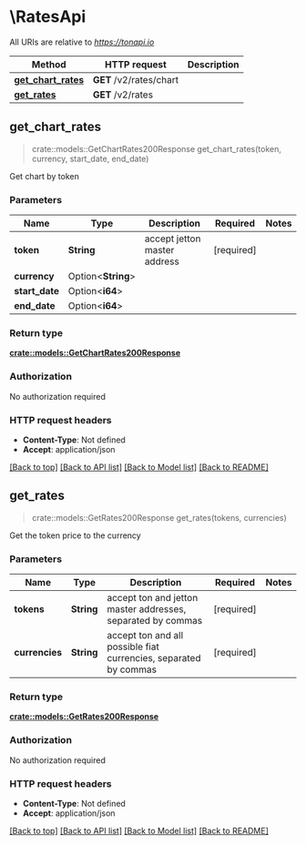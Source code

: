 # \RatesApi

All URIs are relative to *https://tonapi.io*

Method | HTTP request | Description
------------- | ------------- | -------------
[**get_chart_rates**](RatesApi.md#get_chart_rates) | **GET** /v2/rates/chart | 
[**get_rates**](RatesApi.md#get_rates) | **GET** /v2/rates | 



## get_chart_rates

> crate::models::GetChartRates200Response get_chart_rates(token, currency, start_date, end_date)


Get chart by token

### Parameters


Name | Type | Description  | Required | Notes
------------- | ------------- | ------------- | ------------- | -------------
**token** | **String** | accept jetton master address | [required] |
**currency** | Option<**String**> |  |  |
**start_date** | Option<**i64**> |  |  |
**end_date** | Option<**i64**> |  |  |

### Return type

[**crate::models::GetChartRates200Response**](getChartRates_200_response.md)

### Authorization

No authorization required

### HTTP request headers

- **Content-Type**: Not defined
- **Accept**: application/json

[[Back to top]](#) [[Back to API list]](../README.md#documentation-for-api-endpoints) [[Back to Model list]](../README.md#documentation-for-models) [[Back to README]](../README.md)


## get_rates

> crate::models::GetRates200Response get_rates(tokens, currencies)


Get the token price to the currency

### Parameters


Name | Type | Description  | Required | Notes
------------- | ------------- | ------------- | ------------- | -------------
**tokens** | **String** | accept ton and jetton master addresses, separated by commas | [required] |
**currencies** | **String** | accept ton and all possible fiat currencies, separated by commas | [required] |

### Return type

[**crate::models::GetRates200Response**](getRates_200_response.md)

### Authorization

No authorization required

### HTTP request headers

- **Content-Type**: Not defined
- **Accept**: application/json

[[Back to top]](#) [[Back to API list]](../README.md#documentation-for-api-endpoints) [[Back to Model list]](../README.md#documentation-for-models) [[Back to README]](../README.md)

